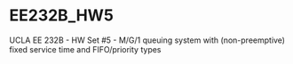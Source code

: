 # EE232B_HW5
UCLA EE 232B - HW Set #5 - M/G/1 queuing system with (non-preemptive) fixed service time and FIFO/priority types
